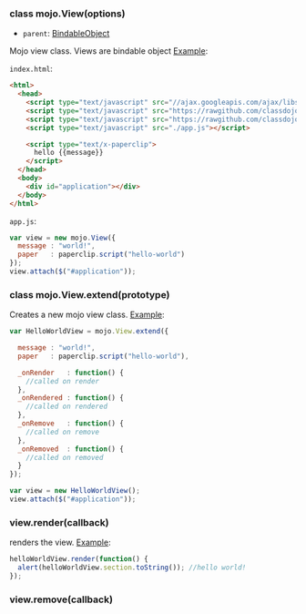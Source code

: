 ### class mojo.View(options)

- `parent`: [BindableObject](https://github.com/classdojo/bindable.js)

Mojo view class. Views are bindable object [Example](http://jsfiddle.net/BZA8K/8/):

`index.html`:

```html
<html>
  <head>
    <script type="text/javascript" src="//ajax.googleapis.com/ajax/libs/jquery/1.10.2/jquery.min.js"></script>
    <script type="text/javascript" src="https://rawgithub.com/classdojo/mojo.js/master/build/mojo2.js"></script>
    <script type="text/javascript" src="https://rawgithub.com/classdojo/paperclip.js/master/build/paperclip-compiler2.js"></script>
    <script type="text/javascript" src="./app.js"></script>

    <script type="text/x-paperclip">
      hello {{message}}
    </script>
  </head>
  <body>
    <div id="application"></div>
  </body>
</html>
```

`app.js`:

```javascript
var view = new mojo.View({
  message : "world!",
  paper   : paperclip.script("hello-world")
});
view.attach($("#application"));
```


### class mojo.View.extend(prototype)

Creates a new mojo view class. [Example](http://jsfiddle.net/BZA8K/6/):

```javascript
var HelloWorldView = mojo.View.extend({

  message : "world!",
  paper   : paperclip.script("hello-world"),

  _onRender   : function() {
    //called on render
  },
  _onRendered : function() {
    //called on rendered
  },
  _onRemove   : function() {
    //called on remove
  },
  _onRemoved  : function() {
    //called on removed
  } 
});

var view = new HelloWorldView();
view.attach($("#application"));
```


### view.render(callback)

renders the view. [Example](http://jsfiddle.net/BZA8K/7/):

```javascript
helloWorldView.render(function() {
  alert(helloWorldView.section.toString()); //hello world!
});
```

### view.remove(callback)
